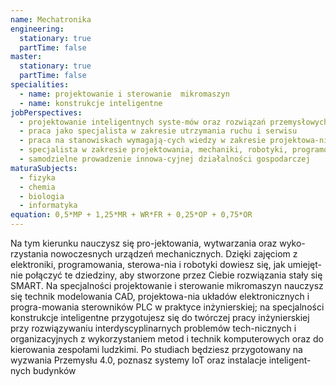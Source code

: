 ```yaml
---
name: Mechatronika
engineering:
  stationary: true
  partTime: false
master:
  stationary: true
  partTime: false
specialities:
  - name: projektowanie i sterowanie  mikromaszyn
  - name: konstrukcje inteligentne
jobPerspectives:
  - projektowanie inteligentnych syste-mów oraz rozwiązań przemysłowych i usługowych
  - praca jako specjalista w zakresie utrzymania ruchu i serwisu
  - praca na stanowiskach wymagają-cych wiedzy w zakresie projektowa-nia i konfiguracji systemów  w budynkach inteligentnych,  a także w zakresie sztucznej inteli-gencji oraz informatyki stosowanej
  - specjalista w zakresie projektowania, mechaniki, robotyki, programowania czy systemów sterowania
  - samodzielne prowadzenie innowa-cyjnej działalności gospodarczej
maturaSubjects:
  - fizyka
  - chemia
  - biologia
  - informatyka
equation: 0,5*MP + 1,25*MR + WR*FR + 0,25*OP + 0,75*OR
---
```


Na tym kierunku nauczysz się pro-jektowania, wytwarzania oraz wyko-rzystania nowoczesnych urządzeń mechanicznych. Dzięki zajęciom z elektroniki, programowania, sterowa-nia i robotyki dowiesz się, jak umiejęt-nie połączyć te dziedziny, aby stworzone przez Ciebie rozwiązania stały się SMART. Na specjalności projektowanie i sterowanie mikromaszyn nauczysz się technik modelowania CAD, projektowa-nia układów elektronicznych i progra-mowania sterowników PLC w praktyce inżynierskiej; na specjalności konstrukcje inteligentne przygotujesz się do twórczej pracy inżynierskiej przy rozwiązywaniu interdyscyplinarnych problemów tech-nicznych i organizacyjnych z wykorzystaniem metod i technik komputerowych oraz do kierowania zespołami ludzkimi. Po studiach będziesz przygotowany na wyzwania Przemysłu 4.0, poznasz systemy IoT oraz instalacje inteligent-nych budynków
